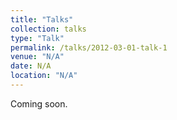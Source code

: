 ```yaml
---
title: "Talks"
collection: talks
type: "Talk"
permalink: /talks/2012-03-01-talk-1
venue: "N/A"
date: N/A
location: "N/A"
---
```


Coming soon.
